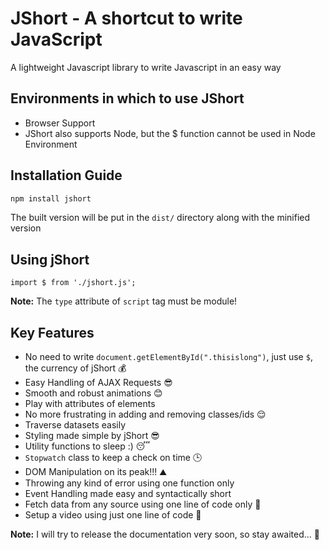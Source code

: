 # JShort - A shortcut to write JavaScript
A lightweight Javascript library to write Javascript in an easy way

## Environments in which to use JShort
- Browser Support
- JShort also supports Node, but the $ function cannot be used in Node Environment

## Installation Guide
```bash
npm install jshort
```

The built version will be put in the `dist/` directory along with the minified version

## Using jShort
```
import $ from './jshort.js';
```

**Note:** The `type` attribute of `script` tag must be module!

## Key Features
- No need to write `document.getElementById(".thisislong")`, just use `$`, the currency of jShort 💰
- Easy Handling of AJAX Requests 😎
- Smooth and robust animations 😊
- Play with attributes of elements 
- No more frustrating in adding and removing classes/ids 😌
- Traverse datasets easily
- Styling made simple by jShort 😎
- Utility functions to sleep :) 😴
- `Stopwatch` class to keep a check on time 🕒
- DOM Manipulation on its peak!!! ⛰️
- Throwing any kind of error using one function only
- Event Handling made easy and syntactically short
- Fetch data from any source using one line of code only 🤯
- Setup a video using just one line of code 🤯

**Note:** I will try to release the documentation very soon, so stay awaited... 🎉